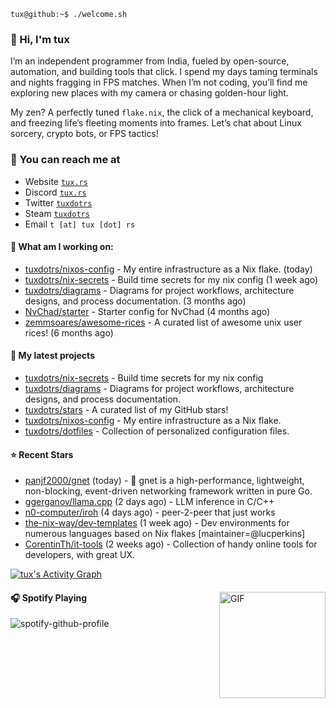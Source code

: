 ```console
tux@github:~$ ./welcome.sh
```

### 👋 Hi, I'm tux 
I’m an independent programmer from India, fueled by open-source, automation, and building tools that click. I spend my days taming terminals and nights fragging in FPS matches. When I’m not coding, you’ll find me exploring new places with my camera or chasing golden-hour light.

My zen? A perfectly tuned ```flake.nix```, the click of a mechanical keyboard, and freezing life’s fleeting moments into frames. Let’s chat about Linux sorcery, crypto bots, or FPS tactics!

### 📧 You can reach me at

* Website [`tux.rs`](https://tux.rs)
* Discord [`tux.rs`](https://discord.gg/7YvNafxMWe)
* Twitter [`tuxdotrs`](https://x.com/tuxdotrs)
* Steam [`tuxdotrs`](https://steamcommunity.com/id/tuxdotrs)
* Email `t [at] tux [dot] rs`

#### 👷 What am I working on:


- [tuxdotrs/nixos-config](https://github.com/tuxdotrs/nixos-config) - My entire infrastructure as a Nix flake. (today)
- [tuxdotrs/nix-secrets](https://github.com/tuxdotrs/nix-secrets) - Build time secrets for my nix config (1 week ago)
- [tuxdotrs/diagrams](https://github.com/tuxdotrs/diagrams) - Diagrams for project workflows, architecture designs, and process documentation. (3 months ago)
- [NvChad/starter](https://github.com/NvChad/starter) - Starter config for NvChad (4 months ago)
- [zemmsoares/awesome-rices](https://github.com/zemmsoares/awesome-rices) - A curated list of awesome unix user rices! (6 months ago)

#### 🌱 My latest projects

- [tuxdotrs/nix-secrets](https://github.com/tuxdotrs/nix-secrets) - Build time secrets for my nix config
- [tuxdotrs/diagrams](https://github.com/tuxdotrs/diagrams) - Diagrams for project workflows, architecture designs, and process documentation.
- [tuxdotrs/stars](https://github.com/tuxdotrs/stars) - A curated list of my GitHub stars!
- [tuxdotrs/nixos-config](https://github.com/tuxdotrs/nixos-config) - My entire infrastructure as a Nix flake.
- [tuxdotrs/dotfiles](https://github.com/tuxdotrs/dotfiles) - Collection of personalized configuration files.

#### ⭐ Recent Stars

- [panjf2000/gnet](https://github.com/panjf2000/gnet) (today) - 🚀 gnet is a high-performance, lightweight, non-blocking, event-driven networking framework written in pure Go.
- [ggerganov/llama.cpp](https://github.com/ggerganov/llama.cpp) (2 days ago) - LLM inference in C/C&#43;&#43;
- [n0-computer/iroh](https://github.com/n0-computer/iroh) (4 days ago) - peer-2-peer that just works
- [the-nix-way/dev-templates](https://github.com/the-nix-way/dev-templates) (1 week ago) - Dev environments for numerous languages based on Nix flakes [maintainer=@lucperkins]
- [CorentinTh/it-tools](https://github.com/CorentinTh/it-tools) (2 weeks ago) - Collection of handy online tools for developers, with great UX. 

<div>
    <a href="#"><img alt="tux's Activity Graph" src="https://github-readme-activity-graph.vercel.app/graph?username=tuxdotrs&custom_title=tux%27s%20Contribution%20Graph&bg_color=0D1117&color=FFFFFF&line=2c83f8&point=FFFFFF&hide_border=true" /></a>
<div> 

<img align="right" alt="GIF" height="170px" src="https://media.giphy.com/media/J5B1Y8QZnzXXbLQIBu/giphy.gif" />

#### 🎧 Spotify Playing

![spotify-github-profile](https://spotify-github-profile.kittinanx.com/api/view?uid=irvd4a80l4m2v7k2gy3fct4j5&cover_image=true&theme=novatorem&bar_color=ff3c74&bar_color_cover=false)
